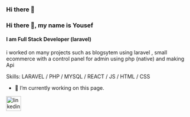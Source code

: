 ### Hi there 👋
### Hi there 👋, my name is Yousef
#### I am Full Stack Developer (laravel)
i worked on many projects such as blogsytem using laravel  , small ecommerce with a control panel for admin  using php (native)  and making Api  

Skills: LARAVEL / PHP / MYSQL  / REACT / JS / HTML / CSS

- 🔭 I’m currently working on this page. 


[<img src='https://cdn.jsdelivr.net/npm/simple-icons@3.0.1/icons/linkedin.svg' alt='linkedin' height='40'>](https://www.linkedin.com/in/https://www.linkedin.com/in/yousef-mohamed-7634b8231//)  


